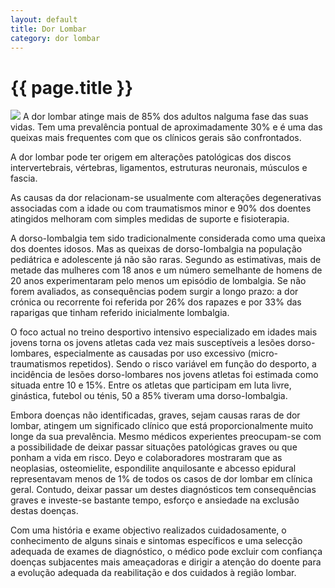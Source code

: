 ```yaml
---
layout: default
title: Dor Lombar
category: dor lombar
---
```


# {{ page.title }}

<img src="http://www.dorlombar.com/images/img06.jpg" /> A dor lombar atinge mais de 85% dos adultos nalguma fase das suas vidas. Tem uma prevalência pontual de aproximadamente 30% e é uma das queixas mais frequentes com que os clínicos gerais são confrontados.

A dor lombar pode ter origem em alterações patológicas dos discos intervertebrais, vértebras, ligamentos, estruturas neuronais, músculos e fascia.

As causas da dor relacionam-se usualmente com alterações degenerativas associadas com a idade ou com traumatismos minor e 90% dos doentes atingidos melhoram com simples medidas de suporte e fisioterapia.

A dorso-Iombalgia tem sido tradicionalmente considerada como uma queixa dos doentes idosos. Mas as queixas de dorso-Iombalgia na população pediátrica e adolescente já não são raras. Segundo as estimativas, mais de metade das mulheres com 18 anos e um número semelhante de homens de 20 anos experimentaram pelo menos um episódio de lombalgia. Se não forem avaliados, as consequências podem surgir a longo prazo: a dor crónica ou recorrente foi referida por 26% dos rapazes e por 33% das raparigas que tinham referido inicialmente lombalgia.

O foco actual no treino desportivo intensivo especializado em idades mais jovens torna os jovens atletas cada vez mais susceptíveis a lesões dorso-lombares, especialmente as causadas por uso excessivo (micro-traumatismos repetidos). Sendo o risco variável em função do desporto, a incidência de lesões dorso-lombares nos jovens atletas foi estimada como situada entre 10 e 15%. Entre os atletas que participam em luta livre, ginástica, futebol ou ténis, 50 a 85% tiveram uma dorso-Iombalgia.

Embora doenças não identificadas, graves, sejam causas raras de dor lombar, atingem um significado clínico que está proporcionalmente muito longe da sua prevalência. Mesmo médicos experientes preocupam-se com a possibilidade de deixar passar situações patológicas graves ou que ponham a vida em risco. Deyo e colaboradores mostraram que as neoplasias, osteomielite, espondilite anquilosante e abcesso epidural representavam menos de 1% de todos os casos de dor lombar em clínica geral. Contudo, deixar passar um destes diagnósticos tem consequências graves e investe-se bastante tempo, esforço e ansiedade na exclusão destas doenças.

Com uma história e exame objectivo realizados cuidadosamente, o conhecimento de alguns sinais e sintomas específicos e uma selecção adequada de exames de diagnóstico, o médico pode excluir com confiança doenças subjacentes mais ameaçadoras e dirigir a atenção do doente para a evolução adequada da reabilitação e dos cuidados à região lombar.
